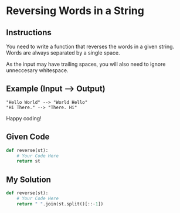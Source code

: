 # Reversing Words in a String

## Instructions

You need to write a function that reverses the words in a given string. Words are always separated by a single space.

As the input may have trailing spaces, you will also need to ignore unneccesary whitespace.

## Example (Input --> Output)

```
"Hello World" --> "World Hello"
"Hi There." --> "There. Hi"
```

Happy coding!

## Given Code
```python
def reverse(st):
    # Your Code Here
    return st
```

## My Solution
```python
def reverse(st):
    # Your Code Here
    return " ".join(st.split()[::-1])
```
